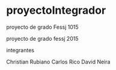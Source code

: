 # proyectoIntegrador
proyecto de grado Fessj 1015

proyecto de grado fessj 2015

integrantes 

Christian Rubiano
Carlos Rico
David Neira
